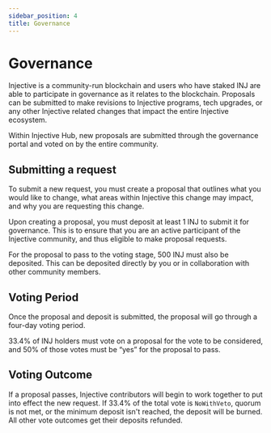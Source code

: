 ```yaml
---
sidebar_position: 4
title: Governance
---
```

<!--
order: 4
title: Governance
-->

# Governance

Injective is a community-run blockchain and users who have staked INJ are able to participate in governance as it relates to the blockchain. Proposals can be submitted to make revisions to Injective programs, tech upgrades, or any other Injective related changes that impact the entire Injective ecosystem. 

Within Injective Hub, new proposals are submitted through the governance portal and voted on by the entire community. 


## Submitting a request

To submit a new request, you must create a proposal that outlines what you would like to change, what areas within Injective this change may impact, and why you are requesting this change. 

Upon creating a proposal, you must deposit at least 1 INJ to submit it for governance. This is to ensure that you are an active participant of the Injective community, and thus eligible to make proposal requests. 

For the proposal to pass to the voting stage, 500 INJ must also be deposited. This can be deposited directly by you or in collaboration with other community members.  

## Voting Period

Once the proposal and deposit is submitted, the proposal will go through a four-day voting period. 

33.4% of INJ holders must vote on a proposal for the vote to be considered, and 50% of those votes must be “yes” for the proposal to pass. 

## Voting Outcome

If a proposal passes, Injective contributors will begin to work together to put into effect the new request. If 33.4% of the total vote is `NoWithVeto`, quorum is not met, or the minimum deposit isn't reached, the deposit will be burned. All other vote outcomes get their deposits refunded. 

